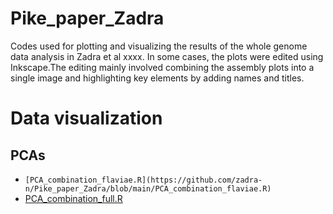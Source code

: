 # Pike_paper_Zadra

Codes used for plotting and visualizing the results of the whole genome data analysis in Zadra et al xxxx.
In some cases, the plots were edited using Inkscape.The editing mainly involved combining the assembly plots into a single image and highlighting key elements by adding names and titles.

# Data visualization
## PCAs
* ```[PCA_combination_flaviae.R](https://github.com/zadra-n/Pike_paper_Zadra/blob/main/PCA_combination_flaviae.R)```
* [PCA_combination_full.R](https://github.com/zadra-n/Pike_paper_Zadra/blob/main/PCA_combination_full.R)


